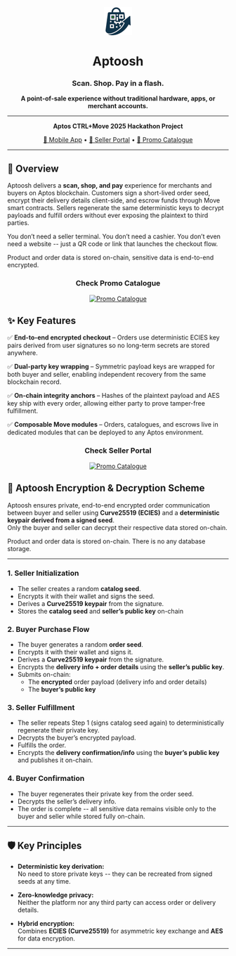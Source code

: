 <div align="center">
<img src="https://raw.githubusercontent.com/landofcash/aptoosh/refs/heads/main/aptoosh-seller/public/logo-64x64.png" alt="Aptoosh banner"  />

# Aptoosh

### Scan. Shop. Pay in a flash.

**A point-of-sale experience without traditional hardware, apps, or merchant accounts.**

---

**Aptos CTRL+Move 2025 Hackathon Project**

[🔗 Mobile App](https://aptoosh.com) • [🔗 Seller Portal](https://s.aptoosh.com) • [🔗 Promo Catalogue](https://promo.aptoosh.com)

</div>

---

## 🌟 Overview

Aptoosh delivers a **scan, shop, and pay** experience for merchants and buyers on Aptos blockchain. Customers sign a short-lived order seed, encrypt their delivery details client-side, and escrow funds through Move smart contracts. Sellers regenerate the same deterministic keys to decrypt payloads and fulfill orders without ever exposing the plaintext to third parties.

You don’t need a seller terminal. You don’t need a cashier. You don’t even need a website -- just a QR code or link that launches the checkout flow. 

Product and order data is stored on-chain, sensitive data is end-to-end encrypted.
<div align="center">

### Check Promo Catalogue

[<img src="https://i.gyazo.com/d9538a82b6217723bf3bc71364ab6675.png" alt="Promo Catalogue" />](https://promo.aptoosh.com)
</div>



## ✨ Key Features

✅ **End-to-end encrypted checkout** – Orders use deterministic ECIES key pairs derived from user signatures so no long-term secrets are stored anywhere.

✅ **Dual-party key wrapping** – Symmetric payload keys are wrapped for both buyer and seller, enabling independent recovery from the same blockchain record.

✅ **On-chain integrity anchors** – Hashes of the plaintext payload and AES key ship with every order, allowing either party to prove tamper-free fulfillment.

✅ **Composable Move modules** – Orders, catalogues, and escrows live in dedicated modules that can be deployed to any Aptos environment.

<div align="center">

### Check Seller Portal

[<img src="https://i.gyazo.com/f5aefc891a8ca06e50f822e22bd3ab65.png" alt="Promo Catalogue" />](https://s.aptoosh.com)
</div>

## 🔐 Aptoosh Encryption & Decryption Scheme

Aptoosh ensures private, end-to-end encrypted order communication between buyer and seller using **Curve25519 (ECIES)** and a **deterministic keypair derived from a signed seed**.  
Only the buyer and seller can decrypt their respective data stored on-chain.

Product and order data is stored on-chain. There is no any database storage.

---


### 1. Seller Initialization
- The seller creates a random **catalog seed**.  
- Encrypts it with their wallet and signs the seed.  
- Derives a **Curve25519 keypair** from the signature.  
- Stores the **catalog seed** and **seller’s public key** on-chain

### 2. Buyer Purchase Flow
- The buyer generates a random **order seed**.  
- Encrypts it with their wallet and signs it.  
- Derives a **Curve25519 keypair** from the signature.  
- Encrypts the **delivery info + order details** using the **seller’s public key**.  
- Submits on-chain:
  - The **encrypted** order payload (delivery info and order details)
  - The **buyer’s public key**

### 3. Seller Fulfillment
- The seller repeats Step 1 (signs catalog seed again) to deterministically regenerate their private key.  
- Decrypts the buyer’s encrypted payload.  
- Fulfills the order.  
- Encrypts the **delivery confirmation/info** using the **buyer’s public key** and publishes it on-chain.

### 4. Buyer Confirmation
- The buyer regenerates their private key from the order seed.  
- Decrypts the seller’s delivery info.  
- The order is complete -- all sensitive data remains visible only to the buyer and seller while stored fully on-chain.

---

## 🛡️ Key Principles

- **Deterministic key derivation:**  
  No need to store private keys -- they can be recreated from signed seeds at any time.

- **Zero-knowledge privacy:**  
  Neither the platform nor any third party can access order or delivery details.

- **Hybrid encryption:**  
  Combines **ECIES (Curve25519)** for asymmetric key exchange and **AES** for data encryption.

---


